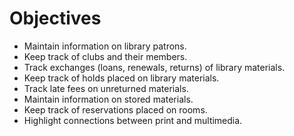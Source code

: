 # Objectives

- Maintain information on library patrons.
- Keep track of clubs and their members.
- Track exchanges (loans, renewals, returns) of library materials.
- Keep track of holds placed on library materials.
- Track late fees on unreturned materials.
- Maintain information on stored materials.
- Keep track of reservations placed on rooms.
- Highlight connections between print and multimedia.
